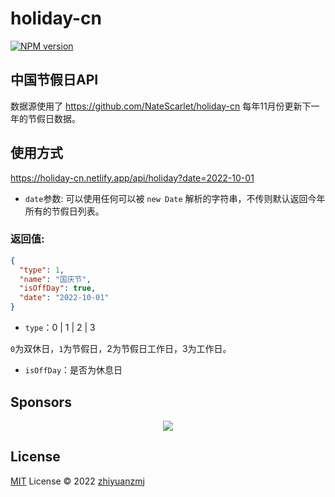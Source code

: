# holiday-cn

[![NPM version](https://img.shields.io/npm/v/holiday-cn?color=a1b858&label=)](https://www.npmjs.com/package/holiday-cn)

## 中国节假日API
数据源使用了 https://github.com/NateScarlet/holiday-cn 每年11月份更新下一年的节假日数据。

## 使用方式
https://holiday-cn.netlify.app/api/holiday?date=2022-10-01
- `date`参数:
可以使用任何可以被 `new Date` 解析的字符串，不传则默认返回今年所有的节假日列表。

### 返回值:
``` json
{
  "type": 1,
  "name": "国庆节",
  "isOffDay": true,
  "date": "2022-10-01"
}
```
- `type`：0 | 1 | 2 | 3 

`0`为双休日，`1`为节假日，2为节假日工作日，3为工作日。

- `isOffDay`：是否为休息日



## Sponsors

<p align="center">
  <a href="https://cdn.jsdelivr.net/gh/antfu/static/sponsors.svg">
    <img src='https://cdn.jsdelivr.net/gh/antfu/static/sponsors.svg'/>
  </a>
</p>

## License

[MIT](./LICENSE) License © 2022 [zhiyuanzmj](https://github.com/zhiyuanzmj)
